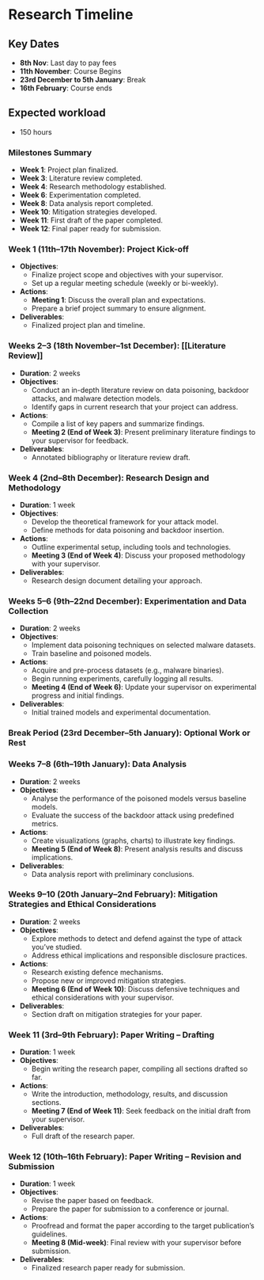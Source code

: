 # Research Timeline
## Key Dates

- **8th Nov**: Last day to pay fees
- **11th November**: Course Begins
- **23rd December to 5th January**: Break
- **16th February**: Course ends

## Expected workload

- 150 hours

### **Milestones Summary**

- **Week 1**: Project plan finalized.
- **Week 3**: Literature review completed.
- **Week 4**: Research methodology established.
- **Week 6**: Experimentation completed.
- **Week 8**: Data analysis report completed.
- **Week 10**: Mitigation strategies developed.
- **Week 11**: First draft of the paper completed.
- **Week 12**: Final paper ready for submission.


### **Week 1 (11th–17th November): Project Kick-off**

- **Objectives**:
  - Finalize project scope and objectives with your supervisor.
  - Set up a regular meeting schedule (weekly or bi-weekly).
- **Actions**:
  - **Meeting 1**: Discuss the overall plan and expectations.
  - Prepare a brief project summary to ensure alignment.
- **Deliverables**:
  - Finalized project plan and timeline.


### **Weeks 2–3 (18th November–1st December): [[Literature Review]]**

- **Duration**: 2 weeks
- **Objectives**:
  - Conduct an in-depth literature review on data poisoning, backdoor attacks, and malware detection models.
  - Identify gaps in current research that your project can address.
- **Actions**:
  - Compile a list of key papers and summarize findings.
  - **Meeting 2 (End of Week 3)**: Present preliminary literature findings to your supervisor for feedback.
- **Deliverables**:
  - Annotated bibliography or literature review draft.

### **Week 4 (2nd–8th December): Research Design and Methodology**

- **Duration**: 1 week
- **Objectives**:
  - Develop the theoretical framework for your attack model.
  - Define methods for data poisoning and backdoor insertion.
- **Actions**:
  - Outline experimental setup, including tools and technologies.
  - **Meeting 3 (End of Week 4)**: Discuss your proposed methodology with your supervisor.
- **Deliverables**:
  - Research design document detailing your approach.

### **Weeks 5–6 (9th–22nd December): Experimentation and Data Collection**

- **Duration**: 2 weeks
- **Objectives**:
  - Implement data poisoning techniques on selected malware datasets.
  - Train baseline and poisoned models.
- **Actions**:
  - Acquire and pre-process datasets (e.g., malware binaries).
  - Begin running experiments, carefully logging all results.
  - **Meeting 4 (End of Week 6)**: Update your supervisor on experimental progress and initial findings.
- **Deliverables**:
  - Initial trained models and experimental documentation.

### **Break Period (23rd December–5th January): Optional Work or Rest**

### **Weeks 7–8 (6th–19th January): Data Analysis**

- **Duration**: 2 weeks
- **Objectives**:
  - Analyse the performance of the poisoned models versus baseline models.
  - Evaluate the success of the backdoor attack using predefined metrics.
- **Actions**:
  - Create visualizations (graphs, charts) to illustrate key findings.
  - **Meeting 5 (End of Week 8)**: Present analysis results and discuss implications.
- **Deliverables**:
  - Data analysis report with preliminary conclusions.

### **Weeks 9–10 (20th January–2nd February): Mitigation Strategies and Ethical Considerations**

- **Duration**: 2 weeks
- **Objectives**:
  - Explore methods to detect and defend against the type of attack you’ve studied.
  - Address ethical implications and responsible disclosure practices.
- **Actions**:
  - Research existing defence mechanisms.
  - Propose new or improved mitigation strategies.
  - **Meeting 6 (End of Week 10)**: Discuss defensive techniques and ethical considerations with your supervisor.
- **Deliverables**:
  - Section draft on mitigation strategies for your paper.

### **Week 11 (3rd–9th February): Paper Writing – Drafting**

- **Duration**: 1 week
- **Objectives**:
  - Begin writing the research paper, compiling all sections drafted so far.
- **Actions**:
  - Write the introduction, methodology, results, and discussion sections.
  - **Meeting 7 (End of Week 11)**: Seek feedback on the initial draft from your supervisor.
- **Deliverables**:
  - Full draft of the research paper.

### **Week 12 (10th–16th February): Paper Writing – Revision and Submission**

- **Duration**: 1 week
- **Objectives**:
  - Revise the paper based on feedback.
  - Prepare the paper for submission to a conference or journal.
- **Actions**:
  - Proofread and format the paper according to the target publication’s guidelines.
  - **Meeting 8 (Mid-week)**: Final review with your supervisor before submission.
- **Deliverables**:
  - Finalized research paper ready for submission.


